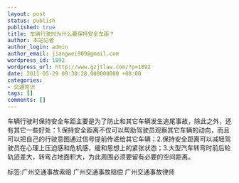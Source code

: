 ```yaml
---
layout: post
status: publish
published: true
title: 车辆行驶时为什么要保持安全车距？
author: 本站记者
author_login: admin
author_email: jiangwei909@gmail.com
wordpress_id: 1892
wordpress_url: http://www.gzjtlaw.com/?p=1892
date: 2011-05-29 09:30:28.000000000 +08:00
categories:
- 交通常识
tags: []
comments: []
---
```

车辆行驶时保持安全车距主要是为了防止和其它车辆发生追尾事故，除此之外，还有其它一些好处：1.保持安全距离不仅可以帮助驾驶员观察其它车辆的动向，而且可以把自己的行驶意图通过信号提前传递给其它车辆；2.保持安全距离可以减轻驾驶员在心理上压迫感和危机感，缓和思想上的紧张状态；3.大型汽车转弯时前后轮轨迹差大，转弯占地面积大，为此周围必须要留有必要的空间距离。标签:广州交通事故索赔 广州交通事故赔偿 广州交通事故律师
